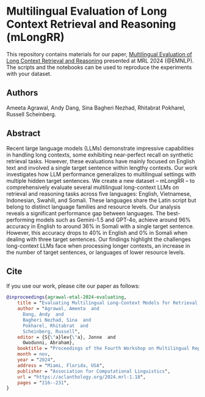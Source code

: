 # Multilingual Evaluation of Long Context Retrieval and Reasoning (mLongRR)

This repository contains materials for our paper, [Multilingual Evaluation of Long Context Retrieval and Reasoning](https://aclanthology.org/2024.mrl-1.18/) presented at MRL 2024 (@EMNLP). The scripts and the notebooks can be used to reproduce the experiments with your dataset.

## Authors

Ameeta Agrawal, Andy Dang, Sina Bagheri Nezhad, Rhitabrat Pokharel, Russell Scheinberg.

## Abstract

Recent large language models (LLMs) demonstrate impressive capabilities in handling long contexts, some exhibiting near-perfect recall on synthetic retrieval tasks. However, these evaluations have mainly focused on English text and involved a single target sentence within lengthy contexts. Our work investigates how LLM performance generalizes to multilingual settings with multiple hidden target sentences. We create a new dataset – mLongRR – to comprehensively evaluate several multilingual long-context LLMs on retrieval and reasoning tasks across five languages: English, Vietnamese, Indonesian, Swahili, and Somali. These languages share the Latin script but belong to distinct language families and resource levels. Our analysis reveals a significant performance gap between languages. The best-performing models such as Gemini-1.5 and GPT-4o, achieve around 96% accuracy in English to around 36% in Somali with a single target sentence. However, this accuracy drops to 40% in English and 0% in Somali when dealing with three target sentences. Our findings highlight the challenges long-context LLMs face when processing longer contexts, an increase in the number of target sentences, or languages of lower resource levels.

## Cite

If you use our work, please cite our paper as follows:

```bibtex
@inproceedings{agrawal-etal-2024-evaluating,
    title = "Evaluating Multilingual Long-Context Models for Retrieval and Reasoning",
    author = "Agrawal, Ameeta  and
      Dang, Andy  and
      Bagheri Nezhad, Sina  and
      Pokharel, Rhitabrat  and
      Scheinberg, Russell",
    editor = {S{\"a}lev{\"a}, Jonne  and
      Owodunni, Abraham},
    booktitle = "Proceedings of the Fourth Workshop on Multilingual Representation Learning (MRL 2024)",
    month = nov,
    year = "2024",
    address = "Miami, Florida, USA",
    publisher = "Association for Computational Linguistics",
    url = "https://aclanthology.org/2024.mrl-1.18",
    pages = "216--231",
}
```

